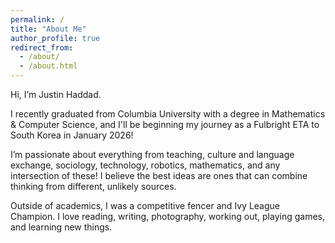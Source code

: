 ```yaml
---
permalink: /
title: "About Me"
author_profile: true
redirect_from: 
  - /about/
  - /about.html
---
```


Hi, I’m Justin Haddad. 

I recently graduated from Columbia University with a degree in Mathematics & Computer Science, and I'll be beginning my journey as a Fulbright ETA to South Korea in January 2026!

I’m passionate about everything from teaching, culture and language exchange, sociology, technology, robotics, mathematics, and any intersection of these! I believe the best ideas are ones that can combine thinking from different, unlikely sources. 

Outside of academics, I was a competitive fencer and Ivy League Champion. I love reading, writing, photography, working out, playing games, and learning new things. 
